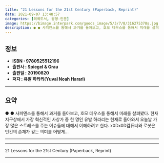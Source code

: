 ```yaml
---
title: "21 Lessons for the 21st Century (Paperback, Reprint)"
date: 2021-09-07 13:48:57
categories: [외국도서, 경영-인문]
image: https://bimage.interpark.com/goods_image/5/3/7/8/316275378s.jpg
description: ● ● 사피엔스를 통해서 과거를 돌아보고, 호모 데우스를 통해서 미래를 살펴봤다. 현재 지구상에서 가장 혁신적인 사상가 중 한 명인 유발 하라리는 현재로 돌아와서 오늘날 가장 많은 스트레스를 주는 이슈들에 대해서 이해하려고 한다. x0Dx0D컴퓨터와 로봇은 인간의 존재가 갖는 의미를
---
```


## **정보**

- **ISBN : 9780525512196**
- **출판사 : Spiegel & Grau**
- **출판일 : 20190820**
- **저자 : 유발 하라리(Yuval Noah Harari)**

------



## **요약**

●  ●  사피엔스를 통해서 과거를 돌아보고, 호모 데우스를 통해서 미래를 살펴봤다. 현재 지구상에서 가장 혁신적인 사상가 중 한 명인 유발 하라리는 현재로 돌아와서 오늘날 가장 많은 스트레스를 주는 이슈들에 대해서 이해하려고 한다. x0Dx0D컴퓨터와 로봇은 인간의 존재가 갖는 의미를 어떻게... 

------



------


21 Lessons for the 21st Century (Paperback, Reprint) 

------



